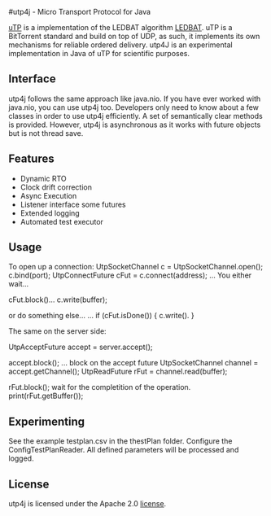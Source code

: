 #utp4j - Micro Transport Protocol for Java

[uTP][tp] is a implementation of the LEDBAT algorithm [LEDBAT][ledbat]. uTP is a BitTorrent 
standard and build on top of UDP, as such, it implements its own mechanisms for reliable ordered 
delivery. utp4J is an experimental implementation in Java of uTP for scientific purposes. 

## Interface
utp4j follows the same approach like java.nio. If you have ever worked with java.nio, you can use 
utp4j too. Developers only need to know about a few classes in order to use utp4j efficiently. 
A set of semantically clear methods is provided. However, utp4j is asynchronous as it works with 
future objects but is not thread save.

## Features
* Dynamic RTO 
* Clock drift correction
* Async Execution
* Listener interface some futures
* Extended logging
* Automated test executor 

## Usage
To open up a connection:
UtpSocketChannel c = UtpSocketChannel.open();
c.bind(port);
UtpConnectFuture cFut = c.connect(address);
...
You either wait...

cFut.block()...
c.write(buffer);

or do something else...
...
if (cFut.isDone()) {
	c.write(). 
}

The same on the server side:

UtpAcceptFuture accept = server.accept();

accept.block();
... block on the accept future
UtpSocketChannel channel = accept.getChannel();
UtpReadFuture rFut = channel.read(buffer);

rFut.block();
wait for the completition of the operation. 
print(rFut.getBuffer());

## Experimenting
See the example testplan.csv in the thestPlan folder. Configure the ConfigTestPlanReader. 
All defined parameters will be processed and logged. 

## License
utp4j is licensed under the Apache 2.0 [license]. 


[tp]: http://www.bittorrent.org/beps/bep_0029.html
[ledbat]: http://datatracker.ietf.org/wg/ledbat/charter/
[license]: http://www.apache.org/licenses/LICENSE-2.0.html